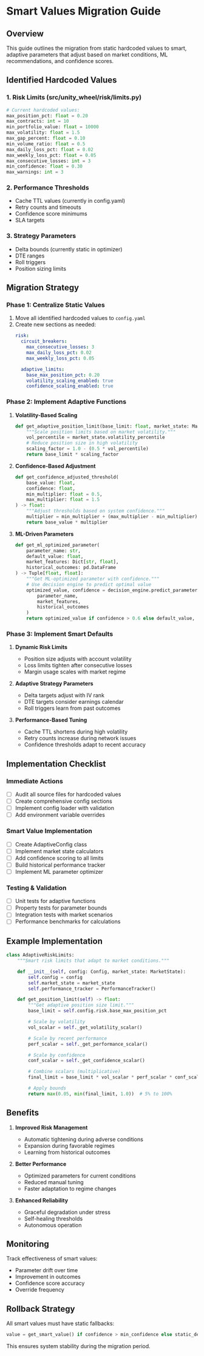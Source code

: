 # Smart Values Migration Guide

## Overview

This guide outlines the migration from static hardcoded values to smart, adaptive parameters that adjust based on market conditions, ML recommendations, and confidence scores.

## Identified Hardcoded Values

### 1. Risk Limits (src/unity_wheel/risk/limits.py)
```python
# Current hardcoded values:
max_position_pct: float = 0.20
max_contracts: int = 10
min_portfolio_value: float = 10000
max_volatility: float = 1.5
max_gap_percent: float = 0.10
min_volume_ratio: float = 0.5
max_daily_loss_pct: float = 0.02
max_weekly_loss_pct: float = 0.05
max_consecutive_losses: int = 3
min_confidence: float = 0.30
max_warnings: int = 3
```

### 2. Performance Thresholds
- Cache TTL values (currently in config.yaml)
- Retry counts and timeouts
- Confidence score minimums
- SLA targets

### 3. Strategy Parameters
- Delta bounds (currently static in optimizer)
- DTE ranges
- Roll triggers
- Position sizing limits

## Migration Strategy

### Phase 1: Centralize Static Values
1. Move all identified hardcoded values to `config.yaml`
2. Create new sections as needed:
   ```yaml
   risk:
     circuit_breakers:
       max_consecutive_losses: 3
       max_daily_loss_pct: 0.02
       max_weekly_loss_pct: 0.05

     adaptive_limits:
       base_max_position_pct: 0.20
       volatility_scaling_enabled: true
       confidence_scaling_enabled: true
   ```

### Phase 2: Implement Adaptive Functions
1. **Volatility-Based Scaling**
   ```python
   def get_adaptive_position_limit(base_limit: float, market_state: MarketState) -> float:
       """Scale position limits based on market volatility."""
       vol_percentile = market_state.volatility_percentile
       # Reduce position size in high volatility
       scaling_factor = 1.0 - (0.5 * vol_percentile)
       return base_limit * scaling_factor
   ```

2. **Confidence-Based Adjustment**
   ```python
   def get_confidence_adjusted_threshold(
       base_value: float,
       confidence: float,
       min_multiplier: float = 0.5,
       max_multiplier: float = 1.5
   ) -> float:
       """Adjust thresholds based on system confidence."""
       multiplier = min_multiplier + (max_multiplier - min_multiplier) * confidence
       return base_value * multiplier
   ```

3. **ML-Driven Parameters**
   ```python
   def get_ml_optimized_parameter(
       parameter_name: str,
       default_value: float,
       market_features: Dict[str, float],
       historical_outcomes: pd.DataFrame
   ) -> Tuple[float, float]:
       """Get ML-optimized parameter with confidence."""
       # Use decision engine to predict optimal value
       optimized_value, confidence = decision_engine.predict_parameter(
           parameter_name,
           market_features,
           historical_outcomes
       )
       return optimized_value if confidence > 0.6 else default_value, confidence
   ```

### Phase 3: Implement Smart Defaults
1. **Dynamic Risk Limits**
   - Position size adjusts with account volatility
   - Loss limits tighten after consecutive losses
   - Margin usage scales with market regime

2. **Adaptive Strategy Parameters**
   - Delta targets adjust with IV rank
   - DTE targets consider earnings calendar
   - Roll triggers learn from past outcomes

3. **Performance-Based Tuning**
   - Cache TTL shortens during high volatility
   - Retry counts increase during network issues
   - Confidence thresholds adapt to recent accuracy

## Implementation Checklist

### Immediate Actions
- [ ] Audit all source files for hardcoded values
- [ ] Create comprehensive config sections
- [ ] Implement config loader with validation
- [ ] Add environment variable overrides

### Smart Value Implementation
- [ ] Create AdaptiveConfig class
- [ ] Implement market state calculators
- [ ] Add confidence scoring to all limits
- [ ] Build historical performance tracker
- [ ] Implement ML parameter optimizer

### Testing & Validation
- [ ] Unit tests for adaptive functions
- [ ] Property tests for parameter bounds
- [ ] Integration tests with market scenarios
- [ ] Performance benchmarks for calculations

## Example Implementation

```python
class AdaptiveRiskLimits:
    """Smart risk limits that adapt to market conditions."""

    def __init__(self, config: Config, market_state: MarketState):
        self.config = config
        self.market_state = market_state
        self.performance_tracker = PerformanceTracker()

    def get_position_limit(self) -> float:
        """Get adaptive position size limit."""
        base_limit = self.config.risk.base_max_position_pct

        # Scale by volatility
        vol_scalar = self._get_volatility_scalar()

        # Scale by recent performance
        perf_scalar = self._get_performance_scalar()

        # Scale by confidence
        conf_scalar = self._get_confidence_scalar()

        # Combine scalars (multiplicative)
        final_limit = base_limit * vol_scalar * perf_scalar * conf_scalar

        # Apply bounds
        return max(0.05, min(final_limit, 1.0))  # 5% to 100%
```

## Benefits

1. **Improved Risk Management**
   - Automatic tightening during adverse conditions
   - Expansion during favorable regimes
   - Learning from historical outcomes

2. **Better Performance**
   - Optimized parameters for current conditions
   - Reduced manual tuning
   - Faster adaptation to regime changes

3. **Enhanced Reliability**
   - Graceful degradation under stress
   - Self-healing thresholds
   - Autonomous operation

## Monitoring

Track effectiveness of smart values:
- Parameter drift over time
- Improvement in outcomes
- Confidence score accuracy
- Override frequency

## Rollback Strategy

All smart values must have static fallbacks:
```python
value = get_smart_value() if confidence > min_confidence else static_default
```

This ensures system stability during the migration period.
